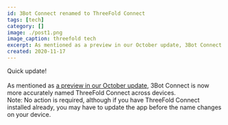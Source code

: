 ```yaml
---
id: 3Bot Connect renamed to ThreeFold Connect
tags: [tech]
category: []
image: ./post1.png
image_caption: threefold tech
excerpt: As mentioned as a preview in our October update, 3Bot Connect is now more accurately named ThreeFold Connect across devices.
created: 2020-11-17
---
```


Quick update!
<br/>
<br/>
As mentioned as [a preview in our October update](https://wiki.threefold.io/#/threefold_update_oct2020?id=_3bot-connect-app-updates-coming-in-november), 3Bot Connect is now more accurately named ThreeFold Connect across devices.
<br/>
Note: No action is required, although if you have ThreeFold Connect installed already, you may have to update the app before the name changes on your device.
